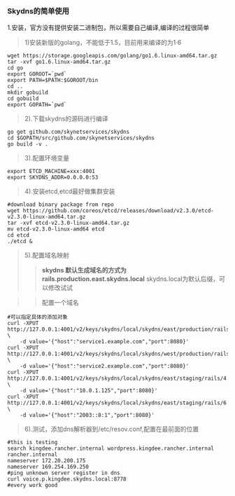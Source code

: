 ### Skydns的简单使用
1.安装，官方没有提供安装二进制包，所以需要自己编译,编译的过程很简单
>1)安装新版的golang，不能低于1.5，目前用来编译的为1·6
```shell
wget https://storage.googleapis.com/golang/go1.6.linux-amd64.tar.gz
tar -xvf go1.6.linux-amd64.tar.gz
cd go
export GOROOT=`pwd`
export PATH=$PATH:$GOROOT/bin
cd ..
mkdir gobuild
cd gobuild
export GOPATH=`pwd`
```
>2).下载skydns的源码进行编译
```shell
go get github.com/skynetservices/skydns
cd $GOPATH/src/github.com/skynetservices/skydns
go build -v .
```

>3).配置环境变量
```shell
export ETCD_MACHINE=xxx:4001
export SKYDNS_ADDR=0.0.0.0:53
```

>4).安装etcd,etcd最好做集群安装
```shell
#download binary package from repo
wget https://github.com/coreos/etcd/releases/download/v2.3.0/etcd-v2.3.0-linux-amd64.tar.gz
tar -xvf etcd-v2.3.0-linux-amd64.tar.gz
mv etcd-v2.3.0-linux-amd64 etcd
cd etcd
./etcd &
```

>5).配置域名映射
>> **skydns 默认生成域名的方式为rails.production.east.skydns.local** skydns.local为默认后缀，可以修改试试

>> 配置一个域名
```shell
#可以指定具体的添加对象
curl -XPUT http://127.0.0.1:4001/v2/keys/skydns/local/skydns/east/production/rails/1 \
    -d value='{"host":"service1.example.com","port":8080}'
curl -XPUT http://127.0.0.1:4001/v2/keys/skydns/local/skydns/west/production/rails/2 \
    -d value='{"host":"service2.example.com","port":8080}'
curl -XPUT http://127.0.0.1:4001/v2/keys/skydns/local/skydns/east/staging/rails/4 \
    -d value='{"host":"10.0.1.125","port":8080}'
curl -XPUT http://127.0.0.1:4001/v2/keys/skydns/local/skydns/east/staging/rails/6 \
    -d value='{"host":"2003::8:1","port":8080}'
```

>6).测试，添加dns解析器到/etc/resov.conf,配置在最前面的位置
```shell
#this is testing
search kingdee.rancher.internal wordpress.kingdee.rancher.internal rancher.internal
nameserver 172.20.200.175
nameserver 169.254.169.250
#ping unknown server register in dns
curl voice.p.kingdee.skydns.local:8778
#every work good
```
